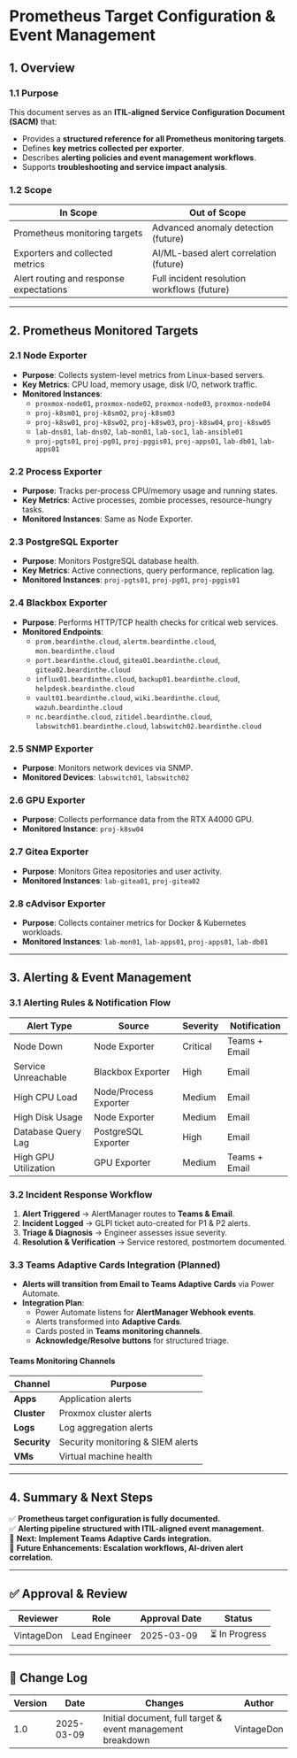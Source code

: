 <!-- ---
title: "Prometheus Target Configuration & Event Management"
description: "ITIL-aligned documentation of all Prometheus monitoring targets, including exporters, key metrics, and alerting structure."
author: "VintageDon"
tags: ["prometheus", "monitoring", "ITIL", "alerting", "power automate"]
category: "Services"
kb_type: "Service Configuration Document"
version: "1.0"
status: "Draft"
last_updated: "2025-03-09"
---
 -->

# **Prometheus Target Configuration & Event Management**

## **1. Overview**

### **1.1 Purpose**

This document serves as an **ITIL-aligned Service Configuration Document (SACM)** that:

- Provides a **structured reference for all Prometheus monitoring targets**.
- Defines **key metrics collected per exporter**.
- Describes **alerting policies and event management workflows**.
- Supports **troubleshooting and service impact analysis**.

### **1.2 Scope**

| **In Scope** | **Out of Scope** |
|-------------|------------------|
| Prometheus monitoring targets | Advanced anomaly detection (future) |
| Exporters and collected metrics | AI/ML-based alert correlation (future) |
| Alert routing and response expectations | Full incident resolution workflows (future) |

---

## **2. Prometheus Monitored Targets**

### **2.1 Node Exporter**

- **Purpose**: Collects system-level metrics from Linux-based servers.
- **Key Metrics**: CPU load, memory usage, disk I/O, network traffic.
- **Monitored Instances**:
  - `proxmox-node01`, `proxmox-node02`, `proxmox-node03`, `proxmox-node04`
  - `proj-k8sm01`, `proj-k8sm02`, `proj-k8sm03`
  - `proj-k8sw01`, `proj-k8sw02`, `proj-k8sw03`, `proj-k8sw04`, `proj-k8sw05`
  - `lab-dns01`, `lab-dns02`, `lab-mon01`, `lab-soc1`, `lab-ansible01`
  - `proj-pgts01`, `proj-pg01`, `proj-pggis01`, `proj-apps01`, `lab-db01`, `lab-apps01`

### **2.2 Process Exporter**

- **Purpose**: Tracks per-process CPU/memory usage and running states.
- **Key Metrics**: Active processes, zombie processes, resource-hungry tasks.
- **Monitored Instances**: Same as Node Exporter.

### **2.3 PostgreSQL Exporter**

- **Purpose**: Monitors PostgreSQL database health.
- **Key Metrics**: Active connections, query performance, replication lag.
- **Monitored Instances**: `proj-pgts01`, `proj-pg01`, `proj-pggis01`

### **2.4 Blackbox Exporter**

- **Purpose**: Performs HTTP/TCP health checks for critical web services.
- **Monitored Endpoints**:
  - `prom.beardinthe.cloud`, `alertm.beardinthe.cloud`, `mon.beardinthe.cloud`
  - `port.beardinthe.cloud`, `gitea01.beardinthe.cloud`, `gitea02.beardinthe.cloud`
  - `influx01.beardinthe.cloud`, `backup01.beardinthe.cloud`, `helpdesk.beardinthe.cloud`
  - `vault01.beardinthe.cloud`, `wiki.beardinthe.cloud`, `wazuh.beardinthe.cloud`
  - `nc.beardinthe.cloud`, `zitidel.beardinthe.cloud`, `labswitch01.beardinthe.cloud`, `labswitch02.beardinthe.cloud`

### **2.5 SNMP Exporter**

- **Purpose**: Monitors network devices via SNMP.
- **Monitored Devices**: `labswitch01`, `labswitch02`

### **2.6 GPU Exporter**

- **Purpose**: Collects performance data from the RTX A4000 GPU.
- **Monitored Instance**: `proj-k8sw04`

### **2.7 Gitea Exporter**

- **Purpose**: Monitors Gitea repositories and user activity.
- **Monitored Instances**: `lab-gitea01`, `proj-gitea02`

### **2.8 cAdvisor Exporter**

- **Purpose**: Collects container metrics for Docker & Kubernetes workloads.
- **Monitored Instances**: `lab-mon01`, `lab-apps01`, `proj-apps01`, `lab-db01`

---

## **3. Alerting & Event Management**

### **3.1 Alerting Rules & Notification Flow**

| **Alert Type** | **Source** | **Severity** | **Notification** |
|--------------|----------|------------|----------------|
| Node Down | Node Exporter | Critical | Teams + Email |
| Service Unreachable | Blackbox Exporter | High | Email |
| High CPU Load | Node/Process Exporter | Medium | Email |
| High Disk Usage | Node Exporter | Medium | Email |
| Database Query Lag | PostgreSQL Exporter | High | Email |
| High GPU Utilization | GPU Exporter | Medium | Teams + Email |

### **3.2 Incident Response Workflow**

1. **Alert Triggered** → AlertManager routes to **Teams & Email**.
2. **Incident Logged** → GLPI ticket auto-created for P1 & P2 alerts.
3. **Triage & Diagnosis** → Engineer assesses issue severity.
4. **Resolution & Verification** → Service restored, postmortem documented.

### **3.3 Teams Adaptive Cards Integration (Planned)**

- **Alerts will transition from Email to Teams Adaptive Cards** via Power Automate.
- **Integration Plan**:
  - Power Automate listens for **AlertManager Webhook events**.
  - Alerts transformed into **Adaptive Cards**.
  - Cards posted in **Teams monitoring channels**.
  - **Acknowledge/Resolve buttons** for structured triage.

#### **Teams Monitoring Channels**

| **Channel** | **Purpose** |
|------------|------------|
| **Apps** | Application alerts |
| **Cluster** | Proxmox cluster alerts |
| **Logs** | Log aggregation alerts |
| **Security** | Security monitoring & SIEM alerts |
| **VMs** | Virtual machine health |

---

## **4. Summary & Next Steps**

✅ **Prometheus target configuration is fully documented.**  
✅ **Alerting pipeline structured with ITIL-aligned event management.**  
📌 **Next: Implement Teams Adaptive Cards integration.**  
📌 **Future Enhancements: Escalation workflows, AI-driven alert correlation.**  

---

## **✅ Approval & Review**

| **Reviewer** | **Role** | **Approval Date** | **Status** |
|-------------|---------|------------------|------------|
| VintageDon | Lead Engineer | 2025-03-09 | ⏳ In Progress |

---

## **📜 Change Log**

| **Version** | **Date** | **Changes** | **Author** |
|------------|---------|-------------|------------|
| 1.0 | 2025-03-09 | Initial document, full target & event management breakdown | VintageDon |


